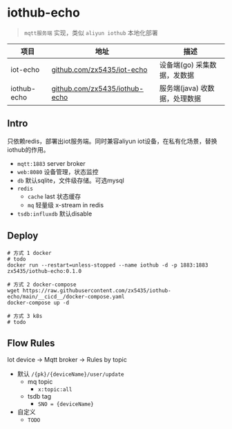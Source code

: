 # iothub-echo

> `mqtt服务端` 实现，类似 `aliyun iothub` 本地化部署

项目 | 地址 | 描述
----|-----|-----
iot-echo | [github.com/zx5435/iot-echo](https://github.com/zx5435/iot-echo) | 设备端(go) 采集数据，发数据
iothub-echo | [github.com/zx5435/iothub-echo](https://github.com/zx5435/iothub-echo) | 服务端(java) 收数据，处理数据

## Intro

只依赖redis，部署出iot服务端。同时兼容aliyun iot设备，在私有化场景，替换iothub的作用。

- `mqtt:1883` server broker
- `web:8080` 设备管理，状态监控
- `db` 默认sqlite，文件级存储。可选mysql
- `redis`
  - `cache` last 状态缓存
  - `mq` 轻量级 x-stream in redis
- `tsdb:influxdb` 默认disable

## Deploy

```shell
# 方式 1 docker
# todo
docker run --restart=unless-stopped --name iothub -d -p 1883:1883 zx5435/iothub-echo:0.1.0

# 方式 2 docker-compose
wget https://raw.githubusercontent.com/zx5435/iothub-echo/main/__cicd__/docker-compose.yaml
docker-compose up -d

# 方式 3 k8s
# todo
```

## Flow Rules

Iot device -> Mqtt broker -> Rules by topic

- 默认 `/{pk}/{deviceName}/user/update`
  - mq topic
    - `x:topic:all`
  - tsdb tag
    - `SNO = {deviceName}`
- 自定义
  - `TODO`
